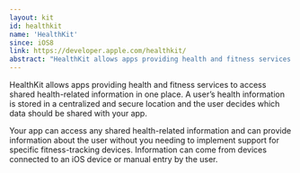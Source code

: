 ```yaml
---
layout: kit
id: healthkit
name: 'HealthKit'
since: iOS8
link: https://developer.apple.com/healthkit/
abstract: "HealthKit allows apps providing health and fitness services to access shared health-related information in one place. A user’s health information is stored in a centralized and secure location and the user decides which data should be shared with your app."
---
```


HealthKit allows apps providing health and fitness services to access shared health-related information in one place. A user’s health information is stored in a centralized and secure location and the user decides which data should be shared with your app.

Your app can access any shared health-related information and can provide information about the user without you needing to implement support for specific fitness-tracking devices. Information can come from devices connected to an iOS device or manual entry by the user.